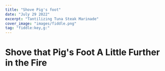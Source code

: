 ```yaml
---
title: "Shove Pig's foot"
date: "July 29 2022"
excerpt: "Tantilizing Tuna Steak Marinade"
cover_image: "images/fiddle.png"
tag: "fiddle:key,g:"
---
```


# Shove that Pig's Foot A Little Further in the Fire
